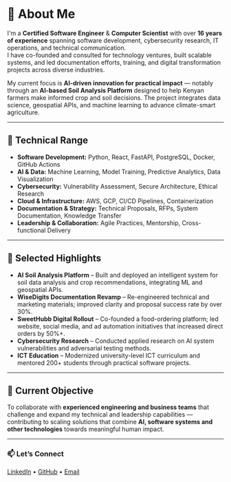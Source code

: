 # 👋 About Me

I'm a **Certified Software Engineer** & **Computer Scientist** with over **16 years of experience** spanning software development, cybersecurity research, IT operations, and technical communication.  
I have co-founded and consulted for technology ventures, built scalable systems, and led documentation efforts, training, and digital transformation projects across diverse industries.

My current focus is **AI-driven innovation for practical impact** — notably through an **AI-based Soil Analysis Platform** designed to help Kenyan farmers make informed crop and soil decisions. The project integrates data science, geospatial APIs, and machine learning to advance climate-smart agriculture.

---

## 🧠 Technical Range

- **Software Development:** Python, React, FastAPI, PostgreSQL, Docker, GitHub Actions  
- **AI & Data:** Machine Learning, Model Training, Predictive Analytics, Data Visualization  
- **Cybersecurity:** Vulnerability Assessment, Secure Architecture, Ethical Research  
- **Cloud & Infrastructure:** AWS, GCP, CI/CD Pipelines, Containerization  
- **Documentation & Strategy:** Technical Proposals, RFPs, System Documentation, Knowledge Transfer  
- **Leadership & Collaboration:** Agile Practices, Mentorship, Cross-functional Delivery

---

## 🚀 Selected Highlights

- **AI Soil Analysis Platform** – Built and deployed an intelligent system for soil data analysis and crop recommendations, integrating ML and geospatial APIs.  
- **WiseDigits Documentation Revamp** – Re-engineered technical and marketing materials; improved clarity and proposal success rate by over 30%.  
- **SweetHubb Digital Rollout** – Co-founded a food-ordering platform; led website, social media, and ad automation initiatives that increased direct orders by 50%+.  
- **Cybersecurity Research** – Conducted applied research on AI system vulnerabilities and adversarial testing methods.  
- **ICT Education** – Modernized university-level ICT curriculum and mentored 200+ students through practical software projects.

---

## 🎯 Current Objective

To collaborate with **experienced engineering and business teams** that challenge and expand my technical and leadership capabilities — contributing to scaling solutions that combine **AI, software systems and other technologies** towards meaningful human impact.

---

### 📫 Let’s Connect
[LinkedIn](#) • [GitHub](#) • [Email](#)

